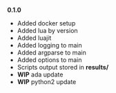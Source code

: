 **0.1.0**

- Added docker setup
- Added lua by version
- Added luajit
- Added logging to main
- Added argparse to main
- Added options to main
- Scripts output stored in **results/**
- **WIP** ada update
- **WIP** python2 update
